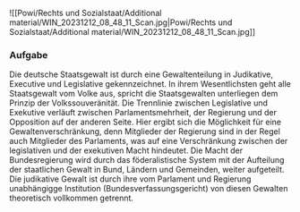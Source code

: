 ![[Powi/Rechts und Sozialstaat/Additional material/WIN_20231212_08_48_11_Scan.jpg|Powi/Rechts und Sozialstaat/Additional material/WIN_20231212_08_48_11_Scan.jpg]]
### Aufgabe 

Die deutsche Staatsgewalt ist durch eine Gewaltenteilung in Judikative, Executive und Legislative gekennzeichnet. In ihrem Wesentlichsten geht alle Staatsgewalt vom Volke aus, spricht die Staatsgewalten unterliegen dem Prinzip der Volkssouveränität. 
Die Trennlinie zwischen Legislative und Exekutive verläuft zwischen Parlamentsmehrheit, der Regierung und der Opposition auf der anderen Seite. 
Hier ergibt sich die Möglichkeit für eine Gewaltenverschränkung, denn Mitglieder der Regierung sind in der Regel auch Mitglieder des Parlaments, was auf eine Verschränkung zwischen der legislativen und der exekutiven Macht hindeutet. 
Die Macht der Bundesregierung wird durch das föderalistische System mit der Aufteilung der staatlichen Gewalt in Bund, Ländern und Gemeinden, weiter aufgeteilt. 
Die judikative Gewalt ist durch ihre vom Parlament und Regierung unabhängigge Institution (Bundesverfassungsgericht) von diesen Gewalten theoretisch vollkommen getrennt. 